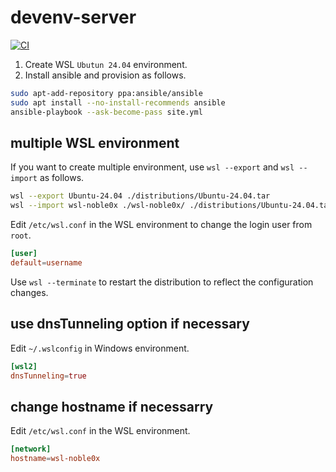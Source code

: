 # devenv-server

[![CI](https://github.com/km45/devenv-server/actions/workflows/ci.yml/badge.svg)](https://github.com/km45/devenv-server/actions/workflows/ci.yml)

1. Create WSL `Ubutun 24.04` environment.
1. Install ansible and provision as follows.

```sh
sudo apt-add-repository ppa:ansible/ansible
sudo apt install --no-install-recommends ansible
ansible-playbook --ask-become-pass site.yml
```

## multiple WSL environment

If you want to create multiple environment, use `wsl --export` and `wsl --import` as follows.

```sh
wsl --export Ubuntu-24.04 ./distributions/Ubuntu-24.04.tar
wsl --import wsl-noble0x ./wsl-noble0x/ ./distributions/Ubuntu-24.04.tar
```

Edit `/etc/wsl.conf` in the WSL environment to change the login user from `root`.

```conf
[user]
default=username
```

Use `wsl --terminate` to restart the distribution to reflect the configuration changes.

## use dnsTunneling option if necessary

Edit `~/.wslconfig` in Windows environment.

```conf
[wsl2]
dnsTunneling=true
```

## change hostname if necessarry

Edit `/etc/wsl.conf` in the WSL environment.

```conf
[network]
hostname=wsl-noble0x
```

